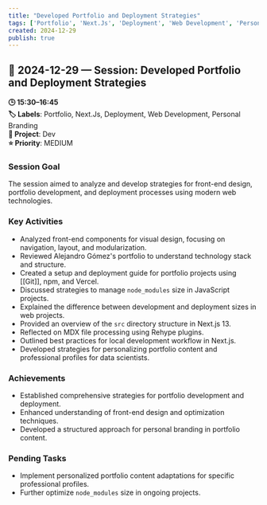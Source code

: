 ```yaml
---
title: "Developed Portfolio and Deployment Strategies"
tags: ['Portfolio', 'Next.Js', 'Deployment', 'Web Development', 'Personal Branding']
created: 2024-12-29
publish: true
---
```


## 📅 2024-12-29 — Session: Developed Portfolio and Deployment Strategies

**🕒 15:30–16:45**  
**🏷️ Labels**: Portfolio, Next.Js, Deployment, Web Development, Personal Branding  
**📂 Project**: Dev  
**⭐ Priority**: MEDIUM  


### Session Goal
The session aimed to analyze and develop strategies for front-end design, portfolio development, and deployment processes using modern web technologies.

### Key Activities
- Analyzed front-end components for visual design, focusing on navigation, layout, and modularization.
- Reviewed Alejandro Gómez's portfolio to understand technology stack and structure.
- Created a setup and deployment guide for portfolio projects using [[Git]], npm, and Vercel.
- Discussed strategies to manage `node_modules` size in JavaScript projects.
- Explained the difference between development and deployment sizes in web projects.
- Provided an overview of the `src` directory structure in Next.js 13.
- Reflected on MDX file processing using Rehype plugins.
- Outlined best practices for local development workflow in Next.js.
- Developed strategies for personalizing portfolio content and professional profiles for data scientists.

### Achievements
- Established comprehensive strategies for portfolio development and deployment.
- Enhanced understanding of front-end design and optimization techniques.
- Developed a structured approach for personal branding in portfolio content.

### Pending Tasks
- Implement personalized portfolio content adaptations for specific professional profiles.
- Further optimize `node_modules` size in ongoing projects.
